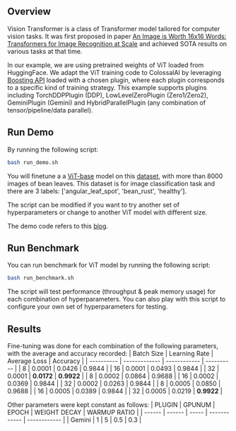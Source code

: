 ## Overview

Vision Transformer is a class of Transformer model tailored for computer vision tasks. It was first proposed in paper [An Image is Worth 16x16 Words: Transformers for Image Recognition at Scale](https://arxiv.org/abs/2010.11929) and achieved SOTA results on various tasks at that time.

In our example, we are using pretrained weights of ViT loaded from HuggingFace.
We adapt the ViT training code to ColossalAI by leveraging [Boosting API](https://colossalai.org/docs/basics/booster_api) loaded with a chosen plugin, where each plugin corresponds to a specific kind of training strategy. This example supports plugins including TorchDDPPlugin (DDP), LowLevelZeroPlugin (Zero1/Zero2), GeminiPlugin (Gemini) and HybridParallelPlugin (any combination of tensor/pipeline/data parallel).

## Run Demo

By running the following script:
```bash
bash run_demo.sh
```
You will finetune a a [ViT-base](https://huggingface.co/google/vit-base-patch16-224) model on this [dataset](https://huggingface.co/datasets/beans), with more than 8000 images of bean leaves. This dataset is for image classification task and there are 3 labels: ['angular_leaf_spot', 'bean_rust', 'healthy'].

The script can be modified if you want to try another set of hyperparameters or change to another ViT model with different size.

The demo code refers to this [blog](https://huggingface.co/blog/fine-tune-vit).



## Run Benchmark

You can run benchmark for ViT model by running the following script:
```bash
bash run_benchmark.sh
```
The script will test performance (throughput & peak memory usage) for each combination of hyperparameters. You can also play with this script to configure your own set of hyperparameters for testing.

## Results

Fine-tuning was done for each combination of the following parameters, with the average and accuracy recorded:
| Batch Size | Learning Rate | Average Loss | Accuracy   |
| ---------- | ------------- | ------------ | ---------- |
| 8          | 0.0001        | 0.0426       | 0.9844     |
| 16         | 0.0001        | 0.0493       | 0.9844     |
| 32         | 0.0001        | **0.0172**   | **0.9922** |
| 8          | 0.0002        | 0.0864       | 0.9688     |
| 16         | 0.0002        | 0.0369       | 0.9844     |
| 32         | 0.0002        | 0.0263       | 0.9844     |
| 8          | 0.0005        | 0.0850       | 0.9688     |
| 16         | 0.0005        | 0.0389       | 0.9844     |
| 32         | 0.0005        | 0.0219       | **0.9922** |

Other parameters were kept constant as follows:
| PLUGIN | GPUNUM | EPOCH | WEIGHT DECAY | WARMUP RATIO |
| ------ | ------ | ----- | ------------ | ------------ |
| Gemini | 1      | 5     | 0.5          | 0.3          |
